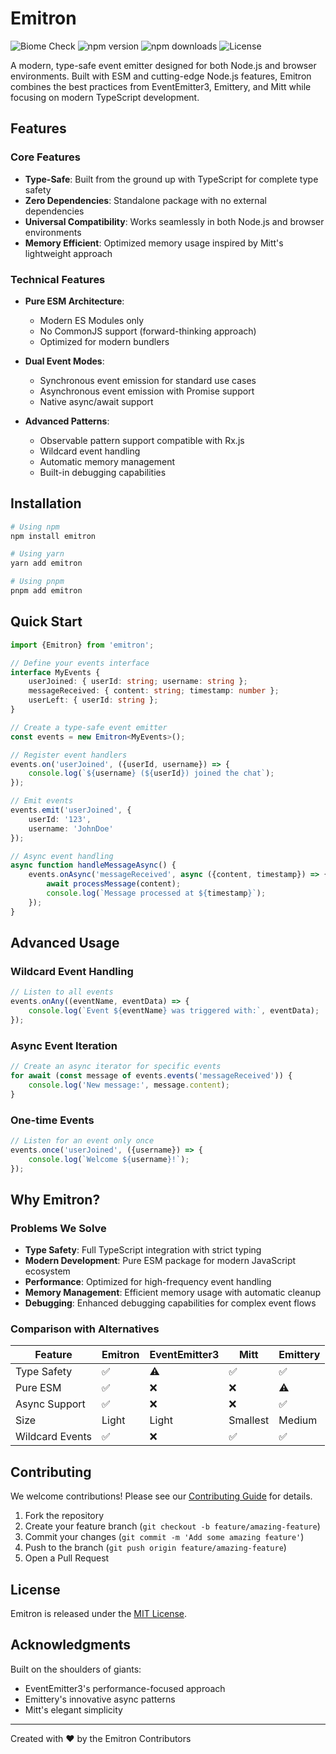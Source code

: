 # Emitron

![Biome Check](https://img.shields.io/badge/biome-Check-60a5fa?style=for-the-badge&logo=biome&color=60a5fa)
![npm version](https://img.shields.io/npm/v/emitron?style=for-the-badge)
![npm downloads](https://img.shields.io/npm/dm/emitron?style=for-the-badge)
![License](https://img.shields.io/npm/l/emitron?style=for-the-badge)

A modern, type-safe event emitter designed for both Node.js and browser environments. Built with ESM and cutting-edge
Node.js features, Emitron combines the best practices from EventEmitter3, Emittery, and Mitt while focusing on modern
TypeScript development.

## Features

### Core Features

- **Type-Safe**: Built from the ground up with TypeScript for complete type safety
- **Zero Dependencies**: Standalone package with no external dependencies
- **Universal Compatibility**: Works seamlessly in both Node.js and browser environments
- **Memory Efficient**: Optimized memory usage inspired by Mitt's lightweight approach

### Technical Features

- **Pure ESM Architecture**:
    - Modern ES Modules only
    - No CommonJS support (forward-thinking approach)
    - Optimized for modern bundlers

- **Dual Event Modes**:
    - Synchronous event emission for standard use cases
    - Asynchronous event emission with Promise support
    - Native async/await support

- **Advanced Patterns**:
    - Observable pattern support compatible with Rx.js
    - Wildcard event handling
    - Automatic memory management
    - Built-in debugging capabilities

## Installation

```bash
# Using npm
npm install emitron

# Using yarn
yarn add emitron

# Using pnpm
pnpm add emitron
```

## Quick Start

```typescript
import {Emitron} from 'emitron';

// Define your events interface
interface MyEvents {
    userJoined: { userId: string; username: string };
    messageReceived: { content: string; timestamp: number };
    userLeft: { userId: string };
}

// Create a type-safe event emitter
const events = new Emitron<MyEvents>();

// Register event handlers
events.on('userJoined', ({userId, username}) => {
    console.log(`${username} (${userId}) joined the chat`);
});

// Emit events
events.emit('userJoined', {
    userId: '123',
    username: 'JohnDoe'
});

// Async event handling
async function handleMessageAsync() {
    events.onAsync('messageReceived', async ({content, timestamp}) => {
        await processMessage(content);
        console.log(`Message processed at ${timestamp}`);
    });
}
```

## Advanced Usage

### Wildcard Event Handling

```typescript
// Listen to all events
events.onAny((eventName, eventData) => {
    console.log(`Event ${eventName} was triggered with:`, eventData);
});
```

### Async Event Iteration

```typescript
// Create an async iterator for specific events
for await (const message of events.events('messageReceived')) {
    console.log('New message:', message.content);
}
```

### One-time Events

```typescript
// Listen for an event only once
events.once('userJoined', ({username}) => {
    console.log(`Welcome ${username}!`);
});
```

## Why Emitron?

### Problems We Solve

- **Type Safety**: Full TypeScript integration with strict typing
- **Modern Development**: Pure ESM package for modern JavaScript ecosystem
- **Performance**: Optimized for high-frequency event handling
- **Memory Management**: Efficient memory usage with automatic cleanup
- **Debugging**: Enhanced debugging capabilities for complex event flows

### Comparison with Alternatives

| Feature         | Emitron | EventEmitter3 | Mitt     | Emittery |
|-----------------|---------|---------------|----------|----------|
| Type Safety     | ✅       | ⚠️            | ✅        | ✅        |
| Pure ESM        | ✅       | ❌             | ❌        | ⚠️       |
| Async Support   | ✅       | ❌             | ❌        | ✅        |
| Size            | Light   | Light         | Smallest | Medium   |
| Wildcard Events | ✅       | ❌             | ✅        | ✅        |

## Contributing

We welcome contributions! Please see our [Contributing Guide](.github/CONTRIBUTING.md) for details.

1. Fork the repository
2. Create your feature branch (`git checkout -b feature/amazing-feature`)
3. Commit your changes (`git commit -m 'Add some amazing feature'`)
4. Push to the branch (`git push origin feature/amazing-feature`)
5. Open a Pull Request

## License

Emitron is released under the [MIT License](LICENSE).

## Acknowledgments

Built on the shoulders of giants:

- EventEmitter3's performance-focused approach
- Emittery's innovative async patterns
- Mitt's elegant simplicity

---

Created with ❤️ by the Emitron Contributors